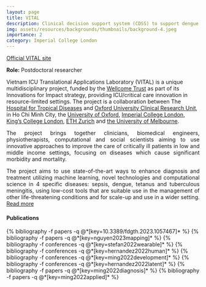 ```yaml
---
layout: page
title: VITAL
description: Clinical decision support system (CDSS) to support dengue management in limited resource settings.
img: assets/resources/backgrounds/thumbnails/background-4.jpeg
importance: 2
category: Imperial College London
---
```


<a href="http://vital.oucru.org/"
   class="" target="_blank">
   Official VITAL site
   <i class="fa fa-sm fa-link" aria-hidden="true"></i>
</a>

<b>Role:</b> Postdoctoral researcher

<p align="justify;">
    Vietnam ICU Translational Applications Laboratory (VITAL) is a unique multidisciplinary project, 
    funded by the <a href="https://wellcome.ac.uk/">Wellcome Trust</a> as part of its Innovations 
    for Impact strategy, providing ICU/critical care innovation in resource-limited settings. The 
    project is a collaboration between The <a href="http://www.bvbnd.vn/">Hospital for Tropical 
    Diseases</a> and <a href="http://www.oucru.org/">Oxford University Clinical Research Unit</a>, 
    in Ho Chi Minh City, the <a href="http://www.ox.ac.uk/">University of Oxford</a>, 
    <a href="https://www.imperial.ac.uk/">Imperial College London</a>, 
    <a href="https://www.kcl.ac.uk/">King’s College London</a>, 
    <a href="https://ethz.ch/en.html">ETH Zurich</a> and 
    <a href="https://www.unimelb.edu.au/">the University of Melbourne</a>.
</p>

<p align="justify">
    The project brings together clinicians, biomedical engineers, physiotherapists, 
    computational and social scientists aiming to use innovative approaches to improve the
    care of critically ill patients in low and middle income settings, focusing on diseases 
    which cause significant morbidity and mortality.
</p>

<p align="justify">
    The project aims to use state-of-the-art ways to enhance diagnosis and treatment utilizing 
    machine learning, novel technologies and computational science in 4 specific diseases: 
    sepsis, dengue, tetanus and tuberculous meningitis, using low-cost tools that are suitable 
    use in the management of other life-threatening conditions and for scale-up and use in a 
    wider setting. <a href="http://vital.oucru.org/research-setting/"> Read more </a>
</p>

<!--
The team will be based in the Hospital for Tropical Diseases (HTD) ICU in Ho Chi Minh 
city and provide proof-of-principle that bioengineering and artificial intelligence can 
be used to define physiology and inform clinical decision making in the treatment of 
the commonest life-threatening infectious diseases (dengue shock, septic shock, tetanus,
TB meningitis).
-->

#### Publications
    
<div class="publications">
   {% bibliography -f papers -q @*[key=10.3389/fdgth.2023.1057467]* %}
   {% bibliography -f papers -q @*[key=nguyen2023mapping]* %}
   {% bibliography -f conferences -q @*[key=stefan2022wearable]* %}
   {% bibliography -f conferences -q @*[key=hernandez2022human]* %}
   {% bibliography -f conferences -q @*[key=ming2022development]* %}
   {% bibliography -f conferences -q @*[key=hernandez2022latent]* %}
   {% bibliography -f papers -q @*[key=ming2022diagnosis]* %}
   {% bibliography -f papers -q @*[key=ming2022applied]* %}
</div>